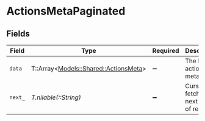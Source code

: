 # ActionsMetaPaginated


## Fields

| Field                                                                       | Type                                                                        | Required                                                                    | Description                                                                 |
| --------------------------------------------------------------------------- | --------------------------------------------------------------------------- | --------------------------------------------------------------------------- | --------------------------------------------------------------------------- |
| `data`                                                                      | T::Array<[Models::Shared::ActionsMeta](../../models/shared/actionsmeta.md)> | :heavy_minus_sign:                                                          | The list of actions metadata                                                |
| `next_`                                                                     | *T.nilable(::String)*                                                       | :heavy_minus_sign:                                                          | Cursor for fetching the next page of results                                |